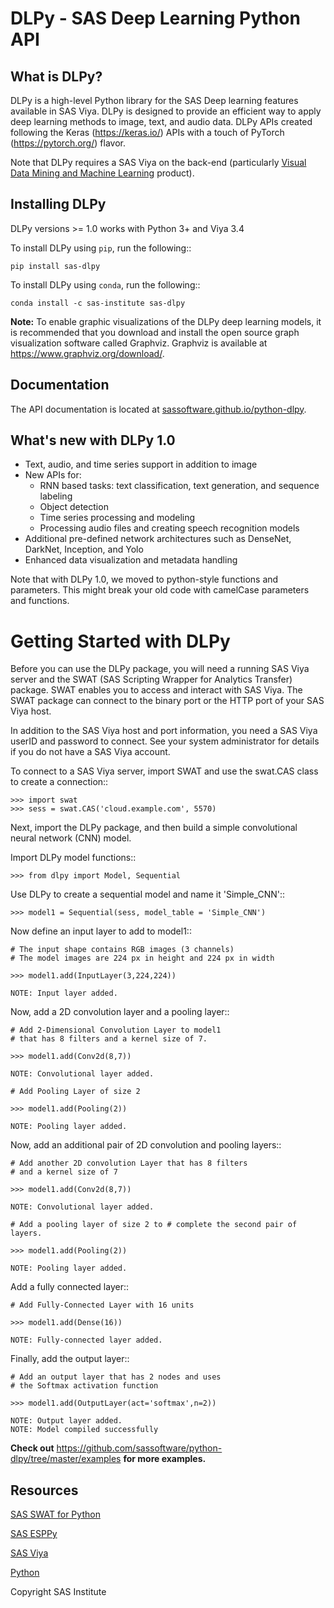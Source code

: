 # DLPy - SAS Deep Learning Python API

## What is DLPy?

DLPy is a high-level Python library for the SAS Deep learning features available in SAS Viya.
DLPy is designed to provide an efficient way to apply deep learning methods to image, text, and audio data.
DLPy APIs created following the Keras (https://keras.io/) APIs with a touch of PyTorch (https://pytorch.org/) flavor.

Note that DLPy requires a SAS Viya on the back-end 
(particularly [Visual Data Mining and Machine 
Learning](https://www.sas.com/en_us/software/visual-data-mining-machine-learning.html) 
product).

## Installing DLPy
DLPy versions >= 1.0 works with Python 3+ and Viya 3.4

To install DLPy using ``pip``, run the following::

    pip install sas-dlpy

To install DLPy using ``conda``, run the following::

    conda install -c sas-institute sas-dlpy

**Note:** To enable graphic visualizations of the DLPy deep learning models,
it is recommended that you download and install the open source graph 
visualization software called Graphviz. Graphviz is available at
https://www.graphviz.org/download/.


## Documentation

The API documentation is located at 
[sassoftware.github.io/python-dlpy](https://sassoftware.github.io/python-dlpy/).


## What's new with DLPy 1.0

- Text, audio, and time series support in addition to image
- New APIs for:
  - RNN based tasks: text classification, text generation, and sequence labeling
  - Object detection
  - Time series processing and modeling
  - Processing audio files and creating speech recognition models
- Additional pre-defined network architectures such as DenseNet, DarkNet, Inception, and Yolo
- Enhanced data visualization and metadata handling

Note that with DLPy 1.0, we moved to python-style functions and parameters. 
This might break your old code with camelCase parameters and functions.


# Getting Started with DLPy

Before you can use the DLPy package, you will need a running SAS Viya
server and the SWAT (SAS Scripting Wrapper for Analytics Transfer) package. 
SWAT enables you to access and interact with SAS Viya. The SWAT package
can connect to the binary port or the HTTP port of your SAS Viya host.

In addition to the SAS Viya host and port information, you need a SAS Viya userID
and password to connect. See your system administrator for details 
if you do not have a SAS Viya account.

To connect to a SAS Viya server, import SWAT and use the swat.CAS class to
create a connection::

    >>> import swat
    >>> sess = swat.CAS('cloud.example.com', 5570)

Next, import the DLPy package, and then build a simple convolutional 
neural network (CNN) model.

Import DLPy model functions::

    >>> from dlpy import Model, Sequential

Use DLPy to create a sequential model and name it 'Simple_CNN'::

    >>> model1 = Sequential(sess, model_table = 'Simple_CNN')

Now define an input layer to add to model1::

    # The input shape contains RGB images (3 channels)
    # The model images are 224 px in height and 224 px in width

    >>> model1.add(InputLayer(3,224,224))

    NOTE: Input layer added.

Now, add a 2D convolution layer and a pooling layer::

    # Add 2-Dimensional Convolution Layer to model1
    # that has 8 filters and a kernel size of 7. 

    >>> model1.add(Conv2d(8,7))

    NOTE: Convolutional layer added.

    # Add Pooling Layer of size 2

    >>> model1.add(Pooling(2))

    NOTE: Pooling layer added.
    
Now, add an additional pair of 2D convolution and pooling layers::

    # Add another 2D convolution Layer that has 8 filters
    # and a kernel size of 7 

    >>> model1.add(Conv2d(8,7))

    NOTE: Convolutional layer added.

    # Add a pooling layer of size 2 to # complete the second pair of layers. 
    
    >>> model1.add(Pooling(2))

    NOTE: Pooling layer added.
    
Add a fully connected layer::

    # Add Fully-Connected Layer with 16 units
    
    >>> model1.add(Dense(16))

    NOTE: Fully-connected layer added.
    
Finally, add the output layer::

    # Add an output layer that has 2 nodes and uses
    # the Softmax activation function 
    
    >>> model1.add(OutputLayer(act='softmax',n=2))

    NOTE: Output layer added.
    NOTE: Model compiled successfully 


**Check out** https://github.com/sassoftware/python-dlpy/tree/master/examples **for more examples.**

## Resources

[SAS SWAT for Python](http://github.com/sassoftware/python-swat/)

[SAS ESPPy](https://github.com/sassoftware/python-esppy)

[SAS Viya](http://www.sas.com/en_us/software/viya.html)

[Python](http://www.python.org/)

Copyright SAS Institute
